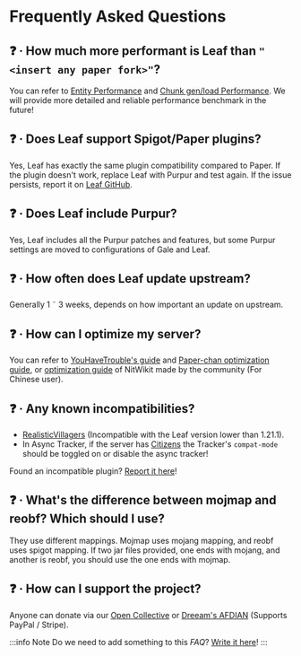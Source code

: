 # Frequently Asked Questions

## ❓ · How much more performant is Leaf than `"<insert any paper fork>"`?

You can refer to [Entity Performance](benchmark/entity-performance.md) and [Chunk gen/load Performance](benchmark/chunk-generation.md). We will provide more detailed and reliable performance benchmark in the future!

## ❓ · Does Leaf support Spigot/Paper plugins?

Yes, Leaf has exactly the same plugin compatibility compared to Paper. If the plugin doesn't work, replace Leaf with Purpur and test again. If the issue persists, report it on [Leaf GitHub](https://github.com/Winds-Studio/Leaf/issues/new/choose).

## ❓ · Does Leaf include Purpur?

Yes, Leaf includes all the Purpur patches and features, but some Purpur settings are moved to configurations of Gale and Leaf.

## ❓ · How often does Leaf update upstream?

Generally 1 ˜ 3 weeks, depends on how important an update on upstream.

## ❓ · How can I optimize my server?

You can refer to [YouHaveTrouble's guide](https://github.com/YouHaveTrouble/minecraft-optimization) and [Paper-chan optimization guide](https://paper-chan.moe/paper-optimization/), or [optimization guide](https://nitwikit.8aka.org/Java/optimize/) of NitWikit made by the community (For Chinese user).

## ❓ · Any known incompatibilities?

- [RealisticVillagers](https://www.spigotmc.org/resources/realisticvillagers.105055) (Incompatible with the Leaf version lower than 1.21.1).
- In Async Tracker, if the server has [Citizens](https://www.spigotmc.org/resources/citizens.13811) the Tracker's `compat-mode` should be toggled on or disable the async tracker!

Found an incompatible plugin? [Report it here](https://github.com/Winds-Studio/Leaf/issues/new/choose)!

## ❓ · What's the difference between mojmap and reobf? Which should I use?

They use different mappings. Mojmap uses mojang mapping, and reobf uses spigot mapping. If two jar files provided, one ends with mojang,
and another is reobf, you should use the one ends with mojmap.

## ❓ · How can I support the project?

Anyone can donate via our [Open Collective](https://opencollective.com/Winds-Studio) or [Dreeam's AFDIAN](https://afdian.com/a/Dreeam) (Supports PayPal / Stripe).

:::info Note
Do we need to add something to this _FAQ_? [Write it here](getting-started.md#📫-contact)!
:::
